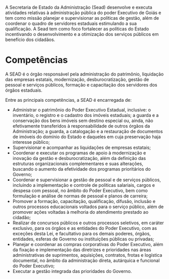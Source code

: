 A Secretaria de Estado da Administração (Sead) desenvolve e executa atividades relativas à administração pública do poder Executivo de Goiás e tem como missão planejar e supervisionar as políticas de gestão, além de coordenar o quadro de servidores estaduais estimulando a sua qualificação. A Sead tem como foco fortalecer as políticas do Estado incentivando o desenvolvimento e a otimização dos serviços públicos em benefício dos cidadãos.

# Competências

A SEAD é o órgão responsável pela administração do patrimônio, liquidação das empresas estatais, modernização, desburocratização, gestão de pessoal e serviços públicos, formação e capacitação dos servidores dos órgãos estaduais.

Entre as principais competências, a SEAD é encarregada de:

- Administrar o patrimônio do Poder Executivo Estadual, inclusive: o inventário, o registro e o cadastro dos imóveis estaduais; a guarda e a conservação dos bens imóveis sem destino especial ou, ainda, não efetivamente transferidos à responsabilidade de outros órgãos da Administração; a guarda, a catalogação e a restauração de documentos de imóveis do domínio do Estado e daqueles em cuja preservação haja interesse público;
- Supervisionar e acompanhar as liquidações de empresas estatais;
- Coordenar e executar os programas de apoio à modernização e inovação da gestão e desburocratização, além da definição das estruturas organizacionais complementares e suas alterações, buscando o aumento da efetividade dos programas prioritários do Governo;
- Coordenar e supervisionar a gestão de pessoal e de serviços públicos, incluindo a implementação e controle de políticas salariais, cargos e despesa com pessoal, no âmbito do Poder Executivo, bem como formulação e análise de normas de pessoal e planos de carreira;
- Promover a formação, capacitação, qualificação, difusão, inclusão e outros processos educacionais voltados para o serviço público, além de promover ações voltadas à melhoria do atendimento prestado ao cidadão;
- Realizar de concursos públicos e outros processos seletivos, em caráter exclusivo, para os órgãos e as entidades do Poder Executivo, com as exceções desta Lei, e facultativo para os demais poderes, órgãos, entidades, esferas de Governo ou instituições públicas ou privadas;
- Planejar e coordenar as compras corporativas do Poder Executivo, além da fixação e implementação das diretrizes e prioridades nas áreas administrativas de suprimentos, aquisições, contratos, frotas e logística documental, no âmbito da administração direta, autárquica e funcional do Poder Executivo;
- Executar a gestão integrada das prioridades do Governo.
